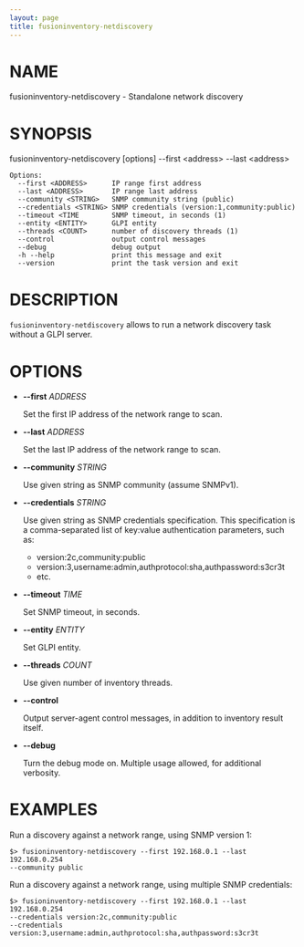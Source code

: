 ```yaml
---
layout: page
title: fusioninventory-netdiscovery
---
```


# NAME

fusioninventory-netdiscovery - Standalone network discovery

# SYNOPSIS

fusioninventory-netdiscovery \[options\] --first &lt;address> --last &lt;address>

    Options:
      --first <ADDRESS>      IP range first address
      --last <ADDRESS>       IP range last address
      --community <STRING>   SNMP community string (public)
      --credentials <STRING> SNMP credentials (version:1,community:public)
      --timeout <TIME        SNMP timeout, in seconds (1)
      --entity <ENTITY>      GLPI entity
      --threads <COUNT>      number of discovery threads (1)
      --control              output control messages
      --debug                debug output
      -h --help              print this message and exit
      --version              print the task version and exit

# DESCRIPTION

`fusioninventory-netdiscovery` allows to run a network discovery task without a
GLPI server.

# OPTIONS

- **--first** _ADDRESS_

    Set the first IP address of the network range to scan.

- **--last** _ADDRESS_

    Set the last IP address of the network range to scan.

- **--community** _STRING_

    Use given string as SNMP community (assume SNMPv1).

- **--credentials** _STRING_

    Use given string as SNMP credentials specification. This specification is a
    comma-separated list of key:value authentication parameters, such as:

    - version:2c,community:public
    - version:3,username:admin,authprotocol:sha,authpassword:s3cr3t
    - etc.

- **--timeout** _TIME_

    Set SNMP timeout, in seconds.

- **--entity** _ENTITY_

    Set GLPI entity.

- **--threads** _COUNT_

    Use given number of inventory threads.

- **--control**

    Output server-agent control messages, in addition to inventory result itself.

- **--debug**

    Turn the debug mode on. Multiple usage allowed, for additional verbosity.

# EXAMPLES

Run a discovery against a network range, using SNMP version 1:

    $> fusioninventory-netdiscovery --first 192.168.0.1 --last 192.168.0.254
    --community public

Run a discovery against a network range, using multiple SNMP credentials:

    $> fusioninventory-netdiscovery --first 192.168.0.1 --last 192.168.0.254
    --credentials version:2c,community:public
    --credentials version:3,username:admin,authprotocol:sha,authpassword:s3cr3t
